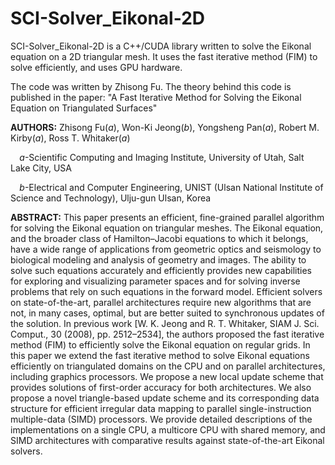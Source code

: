 SCI-Solver_Eikonal-2D
=====================

SCI-Solver_Eikonal-2D is a C++/CUDA library written to solve the Eikonal equation on a 2D triangular mesh. It uses the fast iterative method (FIM) to solve efficiently, and uses GPU hardware.

The code was written by Zhisong Fu. The theory behind this code is published in the paper: "A Fast Iterative Method for Solving the Eikonal Equation on Triangulated Surfaces"

**AUTHORS:** Zhisong Fu(*a*), Won-Ki Jeong(*b*), Yongsheng Pan(*a*), Robert M. Kirby(*a*), Ross T. Whitaker(*a*)

`  `*a*-Scientific Computing and Imaging Institute, University of Utah, Salt Lake City, USA

`  `*b*-Electrical and Computer Engineering, UNIST (Ulsan National Institute of Science and Technology), Ulju-gun Ulsan, Korea

**ABSTRACT:**
This paper presents an efficient, fine-grained parallel algorithm for solving the Eikonal equation on triangular meshes. The Eikonal equation, and the broader class of Hamilton–Jacobi equations to which it belongs, have a wide range of applications from geometric optics and seismology to biological modeling and analysis of geometry and images. The ability to solve such equations accurately and efficiently provides new capabilities for exploring and visualizing parameter spaces and for solving inverse problems that rely on such equations in the forward model. Efficient solvers on state-of-the-art, parallel architectures require new algorithms that are not, in many cases, optimal, but are better suited to synchronous updates of the solution. In previous work [W. K. Jeong and R. T. Whitaker, SIAM J. Sci. Comput., 30 (2008), pp. 2512–2534], the authors proposed the fast iterative method (FIM) to efficiently solve the Eikonal equation on regular grids. In this paper we extend the fast iterative method to solve Eikonal equations efficiently on triangulated domains on the CPU and on parallel architectures, including graphics processors. We propose a new local update scheme that provides solutions of first-order accuracy for both architectures. We also propose a novel triangle-based update scheme and its corresponding data structure for efficient irregular data mapping to parallel single-instruction multiple-data (SIMD) processors. We provide detailed descriptions of the implementations on a single CPU, a multicore CPU with shared memory, and SIMD architectures with comparative results against state-of-the-art Eikonal solvers.
